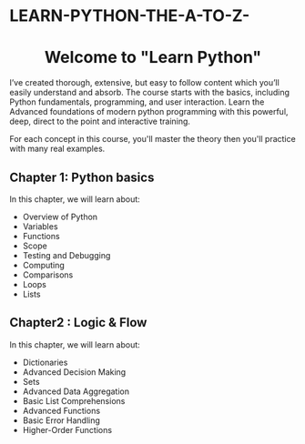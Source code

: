 # LEARN-PYTHON-THE-A-TO-Z-
<h1 style="text-align: center;">Welcome to "Learn Python"</h1>
<p>I’ve created thorough, extensive, but easy to follow content which you’ll easily understand and absorb. The course starts with the basics, including Python fundamentals, programming, and user interaction.
Learn the Advanced foundations of modern python programming with this powerful, deep, direct to the point and interactive training.

For each concept in this course, you'll master the theory then you'll  practice with many real examples.</p>

## Chapter 1: Python basics

In this chapter, we will learn about:
- Overview of Python
- Variables
- Functions
- Scope
- Testing and Debugging
- Computing
- Comparisons
- Loops
- Lists

## Chapter2 : Logic & Flow
In this chapter, we will learn about:
- Dictionaries
- Advanced Decision Making 
- Sets
- Advanced Data Aggregation
- Basic List Comprehensions
- Advanced Functions
- Basic Error Handling
- Higher-Order Functions

